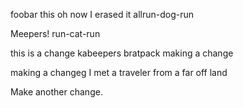 foobar this
oh now I erased it allrun-dog-run

Meepers!
run-cat-run

this is a change
kabeepers
bratpack
making a change

making a changeg
I met a traveler from a far off land

Make another change.
